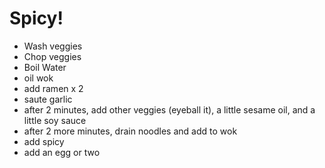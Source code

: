 Spicy!
======
- Wash veggies
- Chop veggies
- Boil Water
- oil wok
- add ramen x 2
- saute garlic
- after 2 minutes, add other veggies (eyeball it), a little sesame oil, and a little soy sauce
- after 2 more minutes, drain noodles and add to wok
- add spicy
- add an egg or two
